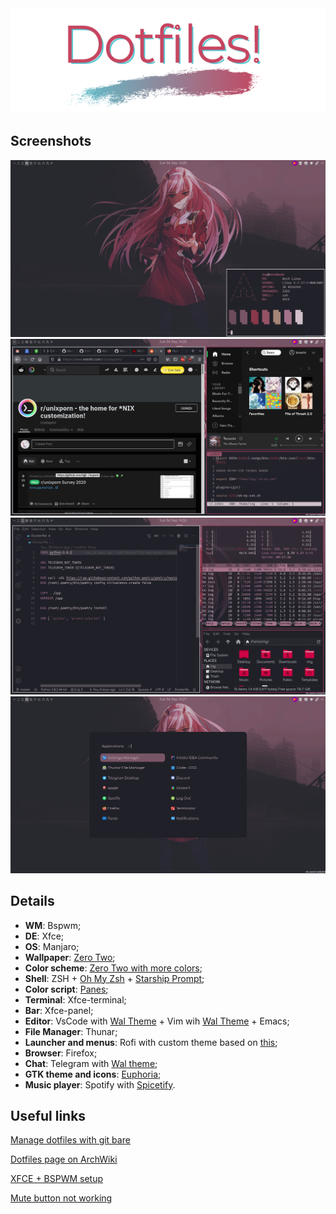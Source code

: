<div align="center">
<img width="600" src="./img/header.png"/>
</div>

## Screenshots
![](./img/clean.png)
![](./img/busy1.png)
![](./img/busy2.png)
![](./img/busy3.png)

## Details
* **WM**: Bspwm;
* **DE**: Xfce;
* **OS**: Manjaro;
* **Wallpaper**: [Zero Two](https://wallpapercave.com/w/wp5982004);
* **Color scheme**: [Zero Two with more colors](https://wallpapercave.com/w/wp5523443);
* **Shell**: ZSH + [Oh My Zsh](https://github.com/ohmyzsh/ohmyzsh) + [Starship Prompt](https://github.com/starship/starship);
* **Color script**: [Panes](https://github.com/FlorianHeydrich/ColorScripts);
* **Terminal**: Xfce-terminal;
* **Bar**: Xfce-panel;
* **Editor**: VsCode with [Wal Theme](https://github.com/dlasagno/vscode-wal-theme) + Vim wih [Wal Theme](https://github.com/dylanaraps/wal.vim) + Emacs;
* **File Manager**: Thunar;
* **Launcher and menus**: Rofi with custom theme based on [this](https://github.com/adi1090x/rofi);
* **Browser**: Firefox;
* **Chat**: Telegram with [Wal theme](https://github.com/agnipau/telegram-palette-gen);
* **GTK theme and icons**: [Euphoria](https://github.com/windozz/dotfiles);
* **Music player**: Spotify with [Spicetify](https://github.com/khanhas/spicetify-cli).

## Useful links
[Manage dotfiles with git bare](https://news.ycombinator.com/item?id=11070797)

[Dotfiles page on ArchWiki](https://wiki.archlinux.org/index.php/Dotfiles)

[XFCE + BSPWM setup](https://bgdawes.github.io/bspwm-xfce-dotfiles/)

[Mute button not working](https://wiki.archlinux.org/index.php/ThinkPad_mute_button)
